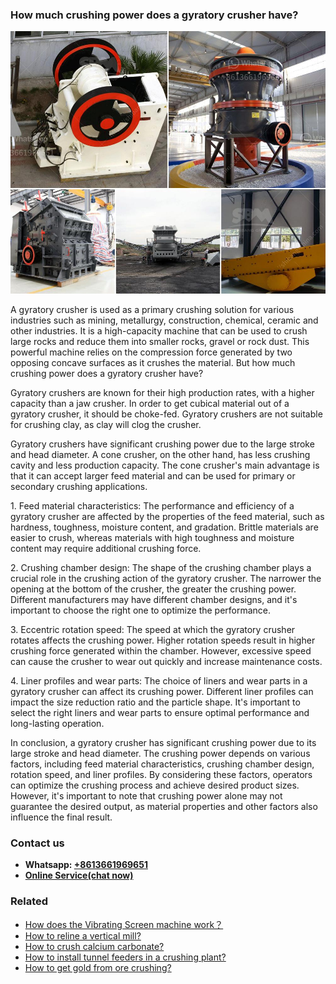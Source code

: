 <h3>How much crushing power does a gyratory crusher have?</h3><img src='1701745007.jpg' alt=''><p>A gyratory crusher is used as a primary crushing solution for various industries such as mining, metallurgy, construction, chemical, ceramic and other industries. It is a high-capacity machine that can be used to crush large rocks and reduce them into smaller rocks, gravel or rock dust. This powerful machine relies on the compression force generated by two opposing concave surfaces as it crushes the material. But how much crushing power does a gyratory crusher have?</p><p>Gyratory crushers are known for their high production rates, with a higher capacity than a jaw crusher. In order to get cubical material out of a gyratory crusher, it should be choke-fed. Gyratory crushers are not suitable for crushing clay, as clay will clog the crusher.</p><p>Gyratory crushers have significant crushing power due to the large stroke and head diameter. A cone crusher, on the other hand, has less crushing cavity and less production capacity. The cone crusher's main advantage is that it can accept larger feed material and can be used for primary or secondary crushing applications.</p><p>1. Feed material characteristics: The performance and efficiency of a gyratory crusher are affected by the properties of the feed material, such as hardness, toughness, moisture content, and gradation. Brittle materials are easier to crush, whereas materials with high toughness and moisture content may require additional crushing force.</p><p>2. Crushing chamber design: The shape of the crushing chamber plays a crucial role in the crushing action of the gyratory crusher. The narrower the opening at the bottom of the crusher, the greater the crushing power. Different manufacturers may have different chamber designs, and it's important to choose the right one to optimize the performance.</p><p>3. Eccentric rotation speed: The speed at which the gyratory crusher rotates affects the crushing power. Higher rotation speeds result in higher crushing force generated within the chamber. However, excessive speed can cause the crusher to wear out quickly and increase maintenance costs.</p><p>4. Liner profiles and wear parts: The choice of liners and wear parts in a gyratory crusher can affect its crushing power. Different liner profiles can impact the size reduction ratio and the particle shape. It's important to select the right liners and wear parts to ensure optimal performance and long-lasting operation.</p><p>In conclusion, a gyratory crusher has significant crushing power due to its large stroke and head diameter. The crushing power depends on various factors, including feed material characteristics, crushing chamber design, rotation speed, and liner profiles. By considering these factors, operators can optimize the crushing process and achieve desired product sizes. However, it's important to note that crushing power alone may not guarantee the desired output, as material properties and other factors also influence the final result.</p><h3>Contact us</h3><ul><li><strong>Whatsapp:&nbsp;<a href="https://wa.me/8613661969651">+8613661969651</a></strong></li><li><a href="https://swt.shibang-china.com/?git&amp;zhl&amp;How much crushing power does a gyratory crusher have"><strong>Online Service(chat now)</strong></a></li></ul><h3>Related</h3><ul><li><a href='How does the Vibrating Screen machine work？.md'>How does the Vibrating Screen machine work？</a></li><li><a href='How to reline a vertical mill.md'>How to reline a vertical mill?</a></li><li><a href='How to crush calcium carbonate.md'>How to crush calcium carbonate?</a></li><li><a href='How to install tunnel feeders in a crushing plant.md'>How to install tunnel feeders in a crushing plant?</a></li><li><a href='How to get gold from ore crushing.md'>How to get gold from ore crushing?</a></li></ul>
